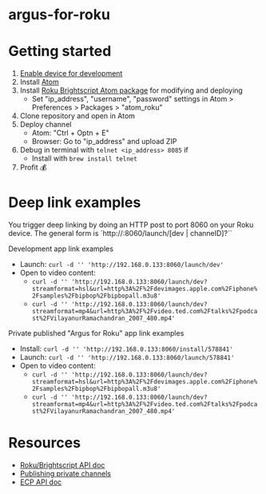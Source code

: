 # argus-for-roku

# Getting started

1. [Enable device for development](https://developer.roku.com/en-gb/docs/developer-program/getting-started/developer-setup.md)
2. Install [Atom](https://atom.io)
3. Install [Roku Brightscript Atom package](https://github.com/rokudev/atomio-package/blob/master/documentation/README.md) for modifying and deploying
   - Set "ip_address", "username", "password" settings in Atom > Preferences > Packages > "atom_roku"
4. Clone repository and open in Atom
5. Deploy channel
   - Atom: "Ctrl + Optn + E"
   - Browser: Go to "ip_address" and upload ZIP
6. Debug in terminal with `telnet <ip_address> 8085` if
   - Install with `brew install telnet`
7. Profit 💰

# Deep link examples
You trigger deep linking by doing an HTTP post to port 8060 on your Roku device. The general form is
`http://<IP of Roku>:8060/launch/[dev | channeID]?<key value pairs>``

Development app link examples
- Launch: `curl -d '' 'http://192.168.0.133:8060/launch/dev'`
- Open to video content:
   - `curl -d '' 'http://192.168.0.133:8060/launch/dev?streamformat=hsl&url=http%3A%2F%2Fdevimages.apple.com%2Fiphone%2Fsamples%2Fbipbop%2Fbipbopall.m3u8'`
   - `curl -d '' 'http://192.168.0.133:8060/launch/dev?streamformat=mp4&url=http%3A%2F%2Fvideo.ted.com%2Ftalks%2Fpodcast%2FVilayanurRamachandran_2007_480.mp4'`

Private published "Argus for Roku" app link examples
- Install: `curl -d '' 'http://192.168.0.133:8060/install/578841'`
- Launch: `curl -d '' 'http://192.168.0.133:8060/launch/578841'`
- Open to video content:
   - `curl -d '' 'http://192.168.0.133:8060/launch/dev?streamformat=hsl&url=http%3A%2F%2Fdevimages.apple.com%2Fiphone%2Fsamples%2Fbipbop%2Fbipbopall.m3u8'`
   - `curl -d '' 'http://192.168.0.133:8060/launch/dev?streamformat=mp4&url=http%3A%2F%2Fvideo.ted.com%2Ftalks%2Fpodcast%2FVilayanurRamachandran_2007_480.mp4'`

# Resources
- [Roku/Brightscript API doc](https://developer.roku.com/en-gb/docs/references/references-overview.md)
- [Publishing private channels](https://developer.roku.com/docs/developer-program/publishing/channel-publishing-guide.md#non-certified-channels)
- [ECP API doc](https://developer.roku.com/en-gb/docs/developer-program/debugging/external-control-api.md)

